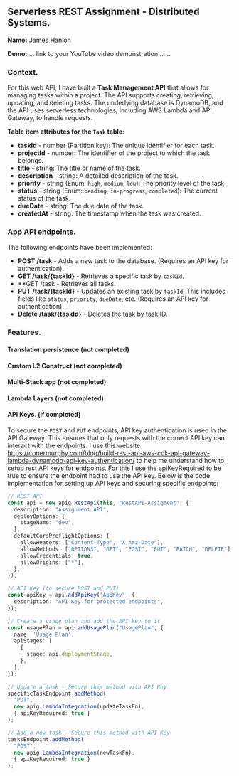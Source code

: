 ## Serverless REST Assignment - Distributed Systems.

__Name:__ James Hanlon

__Demo:__ ... link to your YouTube video demonstration ......

### Context.

For this web API, I have built a **Task Management API** that allows for managing tasks within a project. The API supports creating, retrieving, updating, and deleting tasks. The underlying database is DynamoDB, and the API uses serverless technologies, including AWS Lambda and API Gateway, to handle requests.

**Table item attributes for the `Task` table**:
- **taskId** - number (Partition key): The unique identifier for each task.
- **projectId** - number: The identifier of the project to which the task belongs.
- **title** - string: The title or name of the task.
- **description** - string: A detailed description of the task.
- **priority** - string (Enum: `high`, `medium`, `low`): The priority level of the task.
- **status** - string (Enum: `pending`, `in-progress`, `completed`): The current status of the task.
- **dueDate** - string: The due date of the task.
- **createdAt** - string: The timestamp when the task was created.

### App API endpoints.
The following endpoints have been implemented:

- **POST /task** - Adds a new task to the database. (Requires an API key for authentication).
- **GET /task/{taskId}** - Retrieves a specific task by `taskId`.
- **GET /task - Retrieves all tasks.
- **PUT /task/{taskId}** - Updates an existing task by `taskId`. This includes fields like `status`, `priority`, `dueDate`, etc. (Requires an API key for authentication).
- **Delete /task/{taskId}** - Deletes the task by task ID.



### Features.

#### Translation persistence (not completed)


#### Custom L2 Construct (not completed)


#### Multi-Stack app (not completed)


#### Lambda Layers (not completed)



#### API Keys. (if completed)

To secure the `POST` and `PUT` endpoints, API key authentication is used in the API Gateway. This ensures that only requests with the correct API key can interact with the endpoints. I use this website https://conermurphy.com/blog/build-rest-api-aws-cdk-api-gateway-lambda-dynamodb-api-key-authentication/ to help me understand how to setup rest API keys for endpoints. For this I use the apiKeyRequired to be true to ensure the endpoint had to use the API key. Below is the code implementation for setting up API keys and securing specific endpoints:

~~~ts
// REST API
const api = new apig.RestApi(this, "RestAPI-Assigment", {
  description: "Assignment API",
  deployOptions: {
    stageName: "dev",
  },
  defaultCorsPreflightOptions: {
    allowHeaders: ["Content-Type", "X-Amz-Date"],
    allowMethods: ["OPTIONS", "GET", "POST", "PUT", "PATCH", "DELETE"],
    allowCredentials: true,
    allowOrigins: ["*"],
  },
});

// API Key (to secure POST and PUT)
const apiKey = api.addApiKey("ApiKey", {
  description: "API Key for protected endpoints",
});

// Create a usage plan and add the API key to it
const usagePlan = api.addUsagePlan("UsagePlan", {
  name: 'Usage Plan',
  apiStages: [
    {
      stage: api.deploymentStage,
    },
  ],
});

// Update a task - Secure this method with API Key
specificTaskEndpoint.addMethod(
  "PUT",
  new apig.LambdaIntegration(updateTaskFn), 
  { apiKeyRequired: true }
);

// Add a new task - Secure this method with API Key
tasksEndpoint.addMethod(
  "POST",
  new apig.LambdaIntegration(newTaskFn), 
  { apiKeyRequired: true }
);
~~~

